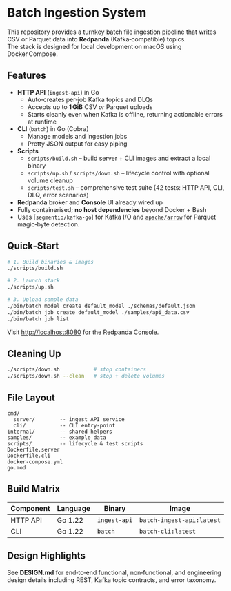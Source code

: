 # Batch Ingestion System

This repository provides a turnkey batch file ingestion pipeline that writes CSV or Parquet data into **Redpanda** (Kafka‑compatible) topics.  
The stack is designed for local development on macOS using Docker Compose.

## Features

* **HTTP API** (`ingest-api`) in Go
  * Auto‑creates per‑job Kafka topics and DLQs
  * Accepts up to **1 GiB** CSV _or_ Parquet uploads
  * Starts cleanly even when Kafka is offline, returning actionable errors at runtime
* **CLI** (`batch`) in Go (Cobra)
  * Manage models and ingestion jobs
  * Pretty JSON output for easy piping
* **Scripts**
  * `scripts/build.sh` – build server + CLI images and extract a local binary
  * `scripts/up.sh` / `scripts/down.sh` – lifecycle control with optional volume cleanup
  * `scripts/test.sh` – comprehensive test suite (42 tests: HTTP API, CLI, DLQ, error scenarios)
* **Redpanda** broker and **Console** UI already wired up
* Fully containerised; **no host dependencies** beyond Docker + Bash
* Uses [`segmentio/kafka-go`] for Kafka I/O and [`apache/arrow`](https://github.com/apache/arrow) for Parquet magic‑byte detection.

## Quick‑Start

```bash
# 1. Build binaries & images
./scripts/build.sh

# 2. Launch stack
./scripts/up.sh

# 3. Upload sample data
./bin/batch model create default_model ./schemas/default.json
./bin/batch job create default_model ./samples/api_data.csv
./bin/batch job list
```

Visit <http://localhost:8080> for the Redpanda Console.

## Cleaning Up

```bash
./scripts/down.sh           # stop containers
./scripts/down.sh --clean   # stop + delete volumes
```

## File Layout

```
cmd/
  server/        -- ingest API service
  cli/           -- CLI entry‑point
internal/        -- shared helpers
samples/         -- example data
scripts/         -- lifecycle & test scripts
Dockerfile.server
Dockerfile.cli
docker-compose.yml
go.mod
```

## Build Matrix

| Component | Language | Binary | Image |
|-----------|----------|--------|-------|
| HTTP API  | Go 1.22  | `ingest-api` | `batch-ingest-api:latest` |
| CLI       | Go 1.22  | `batch`      | `batch-cli:latest` |

## Design Highlights

See **DESIGN.md** for end‑to‑end functional, non‑functional, and engineering design details including REST, Kafka topic contracts, and error taxonomy.